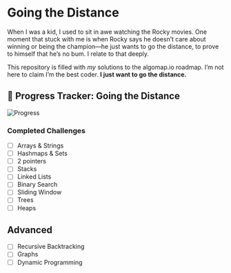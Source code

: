 # Going the Distance

When I was a kid, I used to sit in awe watching the Rocky movies. One moment that stuck with me is when Rocky says he doesn’t care about winning or being the champion—he just wants to go the distance, to prove to himself that he’s no bum. I relate to that deeply.

This repository is filled with _my_ solutions to the algomap.io roadmap. I’m not here to claim I’m the best coder. **I just want to go the distance.**

## 🥊 Progress Tracker: Going the Distance

![Progress](https://img.shields.io/badge/Progress-1%25-brightgreen)

### Completed Challenges
- [ ] Arrays & Strings
- [ ] Hashmaps & Sets
- [ ] 2 pointers
- [ ] Stacks
- [ ] Linked Lists
- [ ] Binary Search
- [ ] Sliding Window
- [ ] Trees
- [ ] Heaps
## Advanced
- [ ] Recursive Backtracking
- [ ] Graphs
- [ ] Dynamic Programming
